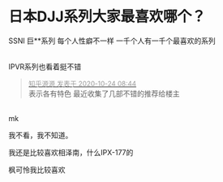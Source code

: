 # 日本DJJ系列大家最喜欢哪个？


S<strong></strong>S<strong></strong>N<strong></strong>I<strong></strong> <strong></strong>巨<strong></strong>**<strong></strong>系<strong></strong>列<strong></strong> <strong></strong>每<strong></strong>个<strong></strong>人<strong></strong>性<strong></strong>癖<strong></strong>不<strong></strong>一<strong></strong>样<strong></strong> <strong></strong>一<strong></strong>千<strong></strong>个<strong></strong>人<strong></strong>有<strong></strong>一<strong></strong>千<strong></strong>个<strong></strong>最<strong></strong>喜<strong></strong>欢<strong></strong>的<strong></strong>系<strong></strong>列<br />
<br />
<img id="aimg_Enke6" onclick="zoom(this, this.src, 0, 0, 0)" class="zoom" src="https://imgurl.mxdreamx.com/2020/10/20/TOIMG3555c1020074632N.png" onmouseover="img_onmouseoverfunc(this)" onload="thumbImg(this)" border="0" alt="" />

IPVR系列也看着挺不错

<div class="quote"><blockquote><font size="2"><a href="https://www.hostloc.com/forum.php?mod=redirect&amp;goto=findpost&amp;pid=9344323&amp;ptid=757808" target="_blank"><font color="#999999">知乎源源 发表于 2020-10-24 08:44</font></a></font><br />
表示各有特色 最近收集了几部不错的推荐给楼主</blockquote></div><br />
mk

我不看，我不知道。

我还是比较喜欢相泽南，什么IPX-177的<img src="static/image/smiley/default/lol.gif" smilieid="12" border="0" alt="" />

枫可怜我比较喜欢<img src="static/image/smiley/default/lol.gif" smilieid="12" border="0" alt="" />
